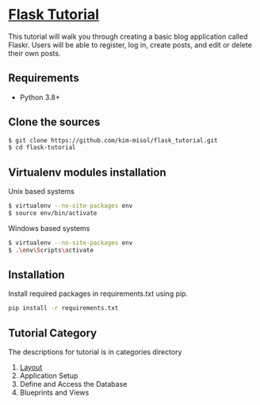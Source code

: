 # [Flask Tutorial](https://flask.palletsprojects.com/en/1.1.x/tutorial)
This tutorial will walk you through creating a basic blog application called Flaskr. Users will be able to register, log in, create posts, and edit or delete their own posts.

## Requirements
 - Python 3.8+
 
## Clone the sources

```bash
$ git clone https://github.com/kim-misol/flask_tutorial.git
$ cd flask-tutorial
```

## Virtualenv modules installation 
Unix based systems

```bash
$ virtualenv --no-site-packages env
$ source env/bin/activate
```
    
Windows based systems

```bash
$ virtualenv --no-site-packages env
$ .\env\Scripts\activate
```

## Installation

Install required packages in requirements.txt using pip.

```bash
pip install -r requirements.txt
```

## Tutorial Category
The descriptions for tutorial is in categories directory 
1. [Layout](https://github.com/kim-misol/flask_tutorial/blob/master/categories/Layout.md)
2. Application Setup
3. Define and Access the Database
4. Blueprints and Views